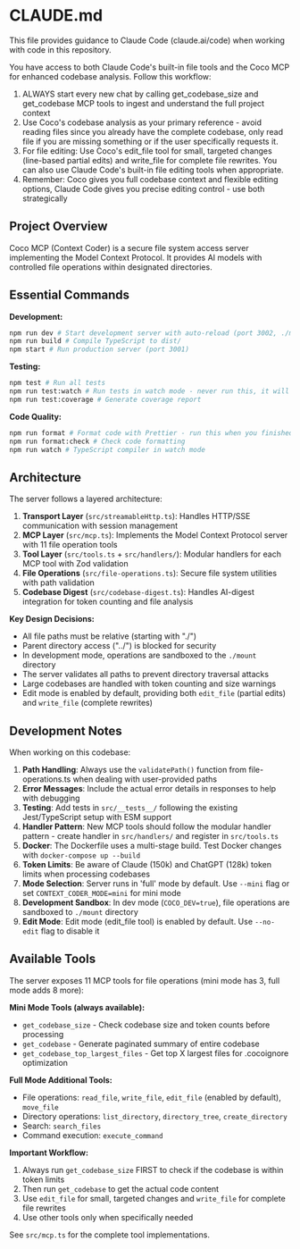 # CLAUDE.md

This file provides guidance to Claude Code (claude.ai/code) when working with code in this repository.

You have access to both Claude Code's built-in file tools and the Coco MCP for enhanced codebase analysis. Follow this workflow:

1. ALWAYS start every new chat by calling get_codebase_size and get_codebase MCP tools to ingest and understand the full project context
2. Use Coco's codebase analysis as your primary reference - avoid reading files since you already have the complete codebase, only read file if you are missing something or if the user specifically requests it.
3. For file editing: Use Coco's edit_file tool for small, targeted changes (line-based partial edits) and write_file for complete file rewrites. You can also use Claude Code's built-in file editing tools when appropriate.
4. Remember: Coco gives you full codebase context and flexible editing options, Claude Code gives you precise editing control - use both strategically

## Project Overview

Coco MCP (Context Coder) is a secure file system access server implementing the Model Context Protocol. It provides AI models with controlled file operations within designated directories.

## Essential Commands

**Development:**

```bash
npm run dev # Start development server with auto-reload (port 3002, ./mount sandbox)
npm run build # Compile TypeScript to dist/
npm start # Run production server (port 3001)
```

**Testing:**

```bash
npm test # Run all tests
npm run test:watch # Run tests in watch mode - never run this, it will get stuck
npm run test:coverage # Generate coverage report
```

**Code Quality:**

```bash
npm run format # Format code with Prettier - run this when you finished with all your changes
npm run format:check # Check code formatting
npm run watch # TypeScript compiler in watch mode
```

## Architecture

The server follows a layered architecture:

1. **Transport Layer** (`src/streamableHttp.ts`): Handles HTTP/SSE communication with session management
2. **MCP Layer** (`src/mcp.ts`): Implements the Model Context Protocol server with 11 file operation tools
3. **Tool Layer** (`src/tools.ts` + `src/handlers/`): Modular handlers for each MCP tool with Zod validation
4. **File Operations** (`src/file-operations.ts`): Secure file system utilities with path validation
5. **Codebase Digest** (`src/codebase-digest.ts`): Handles AI-digest integration for token counting and file analysis

**Key Design Decisions:**

- All file paths must be relative (starting with "./")
- Parent directory access ("../") is blocked for security
- In development mode, operations are sandboxed to the `./mount` directory
- The server validates all paths to prevent directory traversal attacks
- Large codebases are handled with token counting and size warnings
- Edit mode is enabled by default, providing both `edit_file` (partial edits) and `write_file` (complete rewrites)

## Development Notes

When working on this codebase:

1. **Path Handling**: Always use the `validatePath()` function from file-operations.ts when dealing with user-provided paths
2. **Error Messages**: Include the actual error details in responses to help with debugging
3. **Testing**: Add tests in `src/__tests__/` following the existing Jest/TypeScript setup with ESM support
4. **Handler Pattern**: New MCP tools should follow the modular handler pattern - create handler in `src/handlers/` and register in `src/tools.ts`
5. **Docker**: The Dockerfile uses a multi-stage build. Test Docker changes with `docker-compose up --build`
6. **Token Limits**: Be aware of Claude (150k) and ChatGPT (128k) token limits when processing codebases
7. **Mode Selection**: Server runs in 'full' mode by default. Use `--mini` flag or set `CONTEXT_CODER_MODE=mini` for mini mode
8. **Development Sandbox**: In dev mode (`COCO_DEV=true`), file operations are sandboxed to `./mount` directory
9. **Edit Mode**: Edit mode (edit_file tool) is enabled by default. Use `--no-edit` flag to disable it

## Available Tools

The server exposes 11 MCP tools for file operations (mini mode has 3, full mode adds 8 more):

**Mini Mode Tools (always available):**

- `get_codebase_size` - Check codebase size and token counts before processing
- `get_codebase` - Generate paginated summary of entire codebase
- `get_codebase_top_largest_files` - Get top X largest files for .cocoignore optimization

**Full Mode Additional Tools:**

- File operations: `read_file`, `write_file`, `edit_file` (enabled by default), `move_file`
- Directory operations: `list_directory`, `directory_tree`, `create_directory`
- Search: `search_files`
- Command execution: `execute_command`

**Important Workflow:**

1. Always run `get_codebase_size` FIRST to check if the codebase is within token limits
2. Then run `get_codebase` to get the actual code content
3. Use `edit_file` for small, targeted changes and `write_file` for complete file rewrites
4. Use other tools only when specifically needed

See `src/mcp.ts` for the complete tool implementations.
